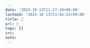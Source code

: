 ```yaml
---
date: '2025-10-13T11:27:10+08:00'
lastmod: '2025-10-13T13:04:51+08:00'
title: 󰖂
url: 󰖂
tags: []
src:
note:
---
```

